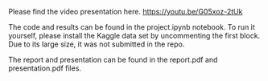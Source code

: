 Please find the video presentation here.
https://youtu.be/G05xoz-2tUk

The code and results can be found in the project.ipynb notebook. To run it yourself, please install the Kaggle data set by uncommenting the first block. Due to its large size, it was not submitted in the repo.

The report and presentation can be found in the report.pdf and presentation.pdf files.


